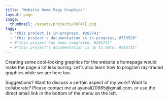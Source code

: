 ```yaml
---
title: "Website Home Page Graphics"
layout: page
image:
  thumbnail: /assets/projects/ROTATE.png
tagg:
  - "this project is in-progress, #283741"
  - "this project's documentation is in progress, #733520"
  - #"this project has been completed, #285731"
  - #"this project's documentation is up to date, #285731"
---
```

Creating some cool-looking graphics for the website's homepage would make the page a lot less boring. Let's also learn how to program ray-traced graphics while we are here too.

<div class="content-container" data-bg-image="/assets/images/chevron2.png">
    Suggestions? Want to discuss a certain aspect of my work? Want to collaborate? Please contact me at ayanali20985@gmail.com, or use the direct email link in the bottom of the menu on the left.
</div>